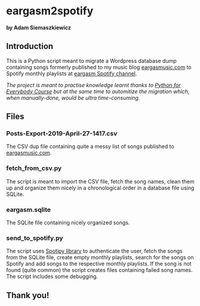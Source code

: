 # eargasm2spotify
**by Adam Siemaszkiewicz**

## Introduction

This is a Python script meant to migrate a Wordpress database dump containing songs formerly published to my music blog [eargasmusic.com](https://eargasmusic.com/) to Spotify monthly playlists at [eargasm Spotify channel](https://open.spotify.com/user/eargasmusic?si=PzTNDEa_TyOBCe8s1oA2Kw). 

*The project is meant to practise knowledge learnt thanks to [Python for Everybody Course](https://github.com/adamsiemaszkiewicz/coursera_python-for-everybody) but at the same time to automitize the migration which, when manually-done, would be ultra time-consuming.*

## Files

### Posts-Export-2019-April-27-1417.csv

The CSV dup file containing quite a messy list of songs published to [eargasmusic.com](https://eargasmusic.com/).

### fetch_from_csv.py

The script is meant to import the CSV file, fetch the song names, clean them up and organize them nicely in a chronological order in a database file using SQLite.

### eargasm.sqlite

The SQLite file containing nicely organized songs. 

### send_to_spotify.py

The script uses [Spotipy library](https://github.com/plamere/spotipy) to authenticate the user, fetch the songs from the SQLite file, create empty monthly playlists, search for the songs on Spotify and add songs to the respective monthly playlists. If the song is not found (quite common) the script creates files containing failed song names. The script includes some debugging.

## Thank you!


